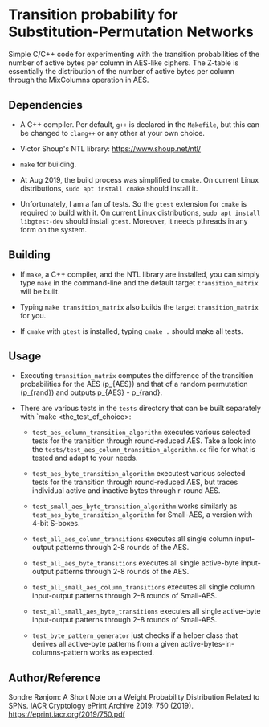 # Transition probability for Substitution-Permutation Networks
Simple C/C++ code for experimenting with the transition probabilities of the
number of active bytes per column in AES-like ciphers. The Z-table is
essentially the distribution of the number of active bytes per column through
the MixColumns operation in AES.


## Dependencies
- A C++ compiler. Per default, `g++` is declared in the `Makefile`, but this 
  can be changed to `clang++` or any other at your own choice.

- Victor Shoup's NTL library:
  https://www.shoup.net/ntl/
  
- `make` for building.

- At Aug 2019, the build process was simplified to `cmake`. On current Linux
  distributions, `sudo apt install cmake` should install it.
  
- Unfortunately, I am a fan of tests. So the `gtest` extension for `cmake` is
  required to build with it. On current Linux distributions, `sudo apt
  install libgtest-dev` should install `gtest`. Moreover, it needs pthreads in
  any form on the system.

 

## Building
- If `make`, a C++ compiler, and the NTL library are installed, you can simply 
  type `make` in the command-line and the default target `transition_matrix` 
  will be built. 

- Typing `make transition_matrix` also builds the target `transition_matrix` 
  for you.

- If `cmake` with `gtest` is installed, typing `cmake .` should make all tests.


## Usage
- Executing `transition_matrix` computes the difference of the transition
  probabilities for the AES (p_{AES}) and that of a random permutation 
  (p_{rand}) and outputs p_{AES} - p_{rand}.

- There are various tests in the `tests` directory that can be built separately
  with `make <the_test_of_choice>:

  - `test_aes_column_transition_algorithm` executes various selected tests for
    the transition through round-reduced AES. Take a look into the
    `tests/test_aes_column_transition_algorithm.cc` file for what is tested and
    adapt to your needs.

  - `test_aes_byte_transition_algorithm` executest various selected tests for
    the transition through round-reduced AES, but traces individual active and
    inactive bytes through r-round AES.

  - `test_small_aes_byte_transition_algorithm` works similarly as
    `test_aes_byte_transition_algorithm` for Small-AES, a version with 4-bit
    S-boxes.

  - `test_all_aes_column_transitions` executes all single column input-output
    patterns through 2-8 rounds of the AES.

  - `test_all_aes_byte_transitions` executes all single active-byte
    input-output patterns through 2-8 rounds of the AES.

  - `test_all_small_aes_column_transitions` executes all single column
    input-output patterns through 2-8 rounds of Small-AES.

  - `test_all_small_aes_byte_transitions` executes all single active-byte
    input-output patterns through 2-8 rounds of Small-AES.

  - `test_byte_pattern_generator` just checks if a helper class that derives
    all active-byte patterns from a given active-bytes-in-columns-pattern works
    as expected.



## Author/Reference
Sondre Rønjom: A Short Note on a Weight Probability Distribution Related to
SPNs. IACR Cryptology ePrint Archive 2019: 750 (2019).
https://eprint.iacr.org/2019/750.pdf

